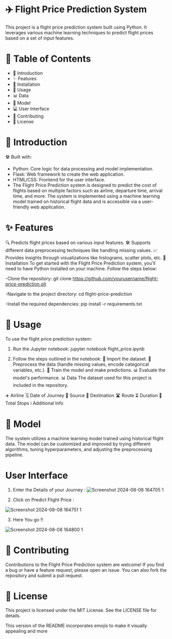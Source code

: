 # ✈️ Flight Price Prediction System
This project is a flight price prediction system built using Python. It leverages various machine learning techniques to predict flight prices based on a set of input features.

# 📑 Table of Contents
  - 📝 Introduction 
  - ✨ Features
  - 🔧 Installation
  - 🚀 Usage
  - 📊 Data
  - 🧠 Model
  - 💻 User Interface
  - 🤝 Contributing
  - 📜 License

# 📝 Introduction
🛠️ Built with:
  - Python: Core logic for data processing and model implementation.
  - Flask: Web framework to create the web application.
  - HTML/CSS: Frontend for the user interface.
  - The Flight Price Prediction system is designed to predict the cost of flights based on multiple factors such as airline, departure time, arrival time, and more. The system is implemented using a machine  learning model trained on historical flight data and is accessible via a user-friendly web application.

# ✨ Features
🔍 Predicts flight prices based on various input features.
🛠 Supports different data preprocessing techniques like handling missing values.
📈 Provides insights through visualizations like histograms, scatter plots, etc.
🔧 Installation
To get started with the Flight Price Prediction system, you'll need to have Python installed on your machine. Follow the steps below:

-Clone the repository:
git clone https://github.com/yourusername/flight-price-prediction.git

-Navigate to the project directory:
cd flight-price-prediction

-Install the required dependencies:
pip install -r requirements.txt


# 🚀 Usage
To use the flight price prediction system:

1. Run the Jupyter notebook:
jupyter notebook flight_price.ipynb


2. Follow the steps outlined in the notebook:
📂 Import the dataset.
🧹 Preprocess the data (handle missing values, encode categorical variables, etc.).
🤖 Train the model and make predictions.
📊 Evaluate the model's performance.
📊 Data
The dataset used for this project is  included in the repository. 

✈️ Airline
🗓 Date of Journey
🛫 Source
🛬 Destination
🛣 Route
⏳ Duration
🛑 Total Stops
ℹ️ Additional Info


# 🧠 Model
The system utilizes a machine learning model trained using historical flight data. The model can be customized and improved by trying different algorithms, tuning hyperparameters, and adjusting the preprocessing pipeline.

# User Interface
1. Enter the Details of your Journey :
![Screenshot 2024-08-08 164705 1](https://github.com/user-attachments/assets/56ac5270-7f5c-4baf-bda5-b0c0121a2f77)

2. Click on Predict Flight Price :
   
![Screenshot 2024-08-08 164751 1](https://github.com/user-attachments/assets/2a65f31a-66a8-4818-bbf0-ab803d307d7d)

3. Here You go !!

![Screenshot 2024-08-08 164800 1](https://github.com/user-attachments/assets/3097d6bd-b829-45b6-8578-c4463f54acfe)



# 🤝 Contributing
Contributions to the Flight Price Prediction system are welcome! If you find a bug or have a feature request, please open an issue. You can also fork the repository and submit a pull request.

# 📜 License
This project is licensed under the MIT License. See the LICENSE file for details.

This version of the README incorporates emojis to make it visually appealing and more
